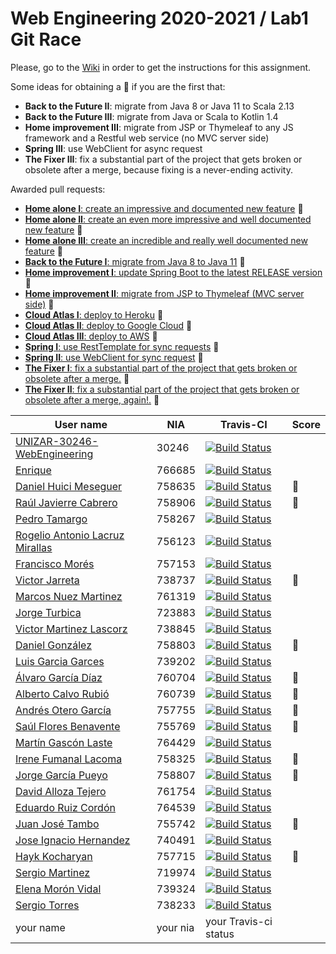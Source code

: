 # Web Engineering 2020-2021 / Lab1 Git Race

Please, go to the [Wiki](https://github.com/UNIZAR-30246-WebEngineering/lab1-git-race/wiki) in order to get the instructions for this assignment.

Some ideas for obtaining a :gift: if you are the first that:

- **Back to the Future II**: migrate from Java 8 or Java 11 to Scala 2.13
- **Back to the Future III**: migrate from Java or Scala to Kotlin 1.4
- **Home improvement III**: migrate from JSP or Thymeleaf to any JS framework and a Restful web service (no MVC server side)
- **Spring III**: use WebClient for async request
- **The Fixer III**: fix a substantial part of the project that gets broken or obsolete after a merge, because fixing is a never-ending activity.

Awarded pull requests:

- [**Home alone I**: create an impressive and documented new feature](https://github.com/UNIZAR-30246-WebEngineering/lab1-git-race/pull/2) :gift:
- [**Home alone II**: create an even more impressive and well documented new feature](https://github.com/UNIZAR-30246-WebEngineering/lab1-git-race/pull/17) :gift:
- [**Home alone III**: create an incredible and really well documented new feature](https://github.com/UNIZAR-30246-WebEngineering/lab1-git-race/pull/26) :gift:
- [**Back to the Future I**: migrate from Java 8 to Java 11](https://github.com/UNIZAR-30246-WebEngineering/lab1-git-race/pull/3) :gift:
- [**Home improvement I**: update Spring Boot to the latest RELEASE version](https://github.com/UNIZAR-30246-WebEngineering/lab1-git-race/pull/3) :gift:
- [**Home improvement II**: migrate from JSP to Thymeleaf (MVC server side)](https://github.com/UNIZAR-30246-WebEngineering/lab1-git-race/pull/12) :gift:
- [**Cloud Atlas I**: deploy to Heroku](https://github.com/UNIZAR-30246-WebEngineering/lab1-git-race/pull/7) :gift:
- [**Cloud Atlas II**: deploy to Google Cloud](https://github.com/UNIZAR-30246-WebEngineering/lab1-git-race/pull/15) :gift:
- [**Cloud Atlas III**: deploy to AWS](https://github.com/UNIZAR-30246-WebEngineering/lab1-git-race/pull/16) :gift:
- [**Spring I**: use RestTemplate for sync requests](https://github.com/UNIZAR-30246-WebEngineering/lab1-git-race/pull/13) :gift:
- [**Spring II**: use WebClient for sync request](https://github.com/UNIZAR-30246-WebEngineering/lab1-git-race/pull/21) :gift:
- [**The Fixer I**: fix a substantial part of the project that gets broken or obsolete after a merge.](https://github.com/UNIZAR-30246-WebEngineering/lab1-git-race/pull/19) :gift:
- [**The Fixer II**: fix a substantial part of the project that gets broken or obsolete after a merge, again!.](https://github.com/UNIZAR-30246-WebEngineering/lab1-git-race/pull/20) :gift:


User name | NIA | Travis-CI|Score
----------|-----|----------|-----
[UNIZAR-30246-WebEngineering](https://github.com/UNIZAR-30246-WebEngineering/lab1-git-race) |30246 | [![Build Status](https://travis-ci.com/UNIZAR-30246-WebEngineering/lab1-git-race.svg)](https://travis-ci.com/UNIZAR-30246-WebEngineering/lab1-git-race)
[Enrique](https://github.com/TheRealFreeman/lab1-git-race) | 766685 | [![Build Status](https://travis-ci.com/TheRealFreeman/lab1-git-race.svg)](https://travis-ci.com/TheRealFreeman/lab1-git-race)
[Daniel Huici Meseguer](https://github.com/Kifixo/lab1-git-race) | 758635 | [![Build Status](https://travis-ci.com/Kifixo/lab1-git-race.svg)](https://travis-ci.com/Kifixo/lab1-git-race) | :gift:
[Raúl Javierre Cabrero](https://github.com/rauljavierre/lab1-git-race) | 758906 | [![Build Status](https://travis-ci.com/rauljavierre/lab1-git-race.svg)](https://travis-ci.com/rauljavierre/lab1-git-race) | :gift:
[Pedro Tamargo](https://github.com/piter1902/lab1-git-race) | 758267 | [![Build Status](https://travis-ci.com/piter1902/lab1-git-race.svg?branch=master)](https://travis-ci.com/piter1902/lab1-git-race)
[Rogelio Antonio Lacruz Mirallas](https://github.com/RogorStuff/lab1-git-race) | 756123 | [![Build Status](https://travis-ci.org/RogorStuff/lab1-git-race.svg)](https://travis-ci.org/RogorStuff/lab1-git-race)
[Francisco Morés](https://github.com/Fran-sw/lab1-git-race) | 757153 | [![Build Status](https://travis-ci.com/Fran-sw/lab1-git-race.svg?branch=master)](https://travis-ci.com/Fran-sw/lab1-git-race)
[Victor Jarreta](https://github.com/VJarreta/lab1-git-race) | 738737 | [![Build Status](https://travis-ci.com/VJarreta/lab1-git-race.svg)](https://travis-ci.com/VJarreta/lab1-git-race) | :gift:
[Marcos Nuez Martinez](https://github.com/Markles01/lab1-git-race) | 761319 | [![Build Status](https://travis-ci.com/Markles01/lab1-git-race.svg)](https://travis-ci.com/Markles01/lab1-git-race)
[Jorge Turbica](https://github.com/turbica/lab1-git-race) | 723883 | [![Build Status](https://travis-ci.com/turbica/lab1-git-race.svg)](https://travis-ci.com/turbica/lab1-git-race)
[Victor Martinez Lascorz](https://github.com/viriannn/lab1-git-race)| 738845 | [![Build Status](https://travis-ci.com/viriannn/lab1-git-race.svg)](https://travis-ci.com/viriannn/lab1-git-race)
[Daniel González](https://github.com/Uncastellum/lab1-git-race) |758803 | [![Build Status](https://travis-ci.com/Uncastellum/lab1-git-race.svg)](https://travis-ci.com/Uncastellum/lab1-git-race) | :gift:
[Luis Garcia Garces](https://github.com/luisgg98) | 739202 | [![Build Status](https://travis-ci.com/luisgg98/lab1-git-race.svg)](https://travis-ci.com/luisgg98/lab1-git-race)
[Álvaro García Díaz](https://github.com/Alvarogd6/lab1-git-race) | 760704 | [![Build Status](https://travis-ci.com/Alvarogd6/lab1-git-race.svg)](https://travis-ci.com/Alvarogd6/lab1-git-race) | :gift:
[Alberto Calvo Rubió](https://github.com/AlbertoCalvoRubio) | 760739 | [![Build Status](https://travis-ci.com/AlbertoCalvoRubio/lab1-git-race.svg?branch=master)](https://travis-ci.com/AlbertoCalvoRubio/lab1-git-race) | :gift:
[Andrés Otero García](https://github.com/andrewknoll/lab1-git-race) | 757755 | [![Build Status](https://travis-ci.com/andrewknoll/lab1-git-race.svg)](https://travis-ci.com/andrewknoll/lab1-git-race) | :gift:
[Saúl Flores Benavente](https://github.com/saul205/lab1-git-race) | 755769 | [![Build Status](https://travis-ci.org/saul205/lab1-git-race.svg)](https://travis-ci.org/saul205/lab1-git-race) | :gift:
[Martín Gascón Laste](https://github.com/764429/lab1-git-race)  |   764429  |   [![Build Status](https://travis-ci.org/764429/lab1-git-race.svg)](https://travis-ci.org/764429/lab1-git-race)
[Irene Fumanal Lacoma](https://github.com/irefu/lab1-git-race)  | 758325 | [![Build Status](https://travis-ci.com/irefu/lab1-git-race.svg)](https://travis-ci.com/irefu/lab1-git-race) | :gift:
[Jorge García Pueyo](https://github.com/jgarciapueyo/lab1-git-race) | 758807 | [![Build Status](https://travis-ci.com/jgarciapueyo/lab1-git-race.svg)](https://travis-ci.com/jgarciapueyo/lab1-git-race) | :gift:
[David Alloza Tejero](https://github.com/david-AT/lab1-git-race)  | 761754 | [![Build Status](https://travis-ci.org/david-AT/lab1-git-race.svg?branch=master)](https://travis-ci.org/david-AT/lab1-git-race)
[Eduardo Ruiz Cordón](https://github.com/eduardoRuizC/lab1-git-race)  | 764539 | [![Build Status](https://travis-ci.com/irefu/lab1-git-race.svg)](https://travis-ci.com/eduardoRuizC/lab1-git-race)
[Juan José Tambo](https://github.com/jtambo99/lab1-git-race) | 755742 | [![Build Status](https://travis-ci.com/jtambo99/lab1-git-race.svg)](https://travis-ci.com/jtambo99/lab1-git-race) | :gift:
[Jose Ignacio Hernandez](https://github.com/740491/lab1-git-race) | 740491 | [![Build Status](https://travis-ci.com/740491/lab1-git-race.svg)](https://travis-ci.com/740491/lab1-git-race)
[Hayk Kocharyan](https://github.com/hayk99/lab1-git-race)  | 757715 | [![Build Status](https://travis-ci.com/hayk99/lab1-git-race.svg)](https://travis-ci.com/hayk99/lab1-git-race) | :gift:
[Sergio Martinez](https://github.com/Sergio-Martinez-97/lab1-git-race) | 719974 | [![Build Status](https://travis-ci.com/UNIZAR-30246-WebEngineering/lab1-git-race.svg)](https://travis-ci.com/github/Sergio-Martinez-97/lab1-git-race)
[Elena Morón Vidal](https://github.com/elenamv13/lab1-git-race) | 739324 | [![Build Status](https://travis-ci.com/elenamv13/lab1-git-race.svg)](https://travis-ci.com/elenamv13/lab1-git-race)
[Sergio Torres](https://travis-ci.com/cul3bro/lab1-git-race) | 738233 | [![Build Status](https://travis-ci.com/cul3bro/lab1-git-race.svg)](https://travis-ci.com/cul3bro/lab1-git-race)
your name | your nia | your Travis-ci status

